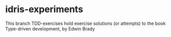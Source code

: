 # idris-experiments

This branch TDD-exercises hold exercise solutions (or attempts) to the book Type-driven development, by Edwin Brady